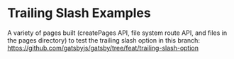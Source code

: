 # Trailing Slash Examples

A variety of pages built (createPages API, file system route API, and files in the pages directory) to test the trailing slash option in this branch: https://github.com/gatsbyjs/gatsby/tree/feat/trailing-slash-option
